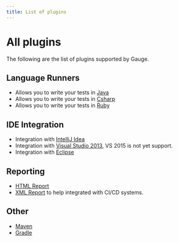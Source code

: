 ```yaml
---
title: List of plugins
---
```


# All plugins

The following are the list of plugins supported by Gauge.

## Language Runners
* Allows you to write your tests in  [Java](http://github.com/getgauge/gauge-java)
* Allows you to write your tests in [Csharp](http://github.com/getgauge/gauge-csharp)
* Allows you to write your tests in [Ruby](http://github.com/getgauge/gauge-ruby)


## IDE Integration
* Integration with [IntelliJ Idea](../ide_support/intellij_idea.md)
* Integration with [Visual Studio 2013](../ide_support/visual_studio.md), VS 2015 is not yet support.
* Integration with [Eclipse](../ide_support/eclipse.md)

## Reporting

* [HTML Report](http://github.com/getgauge/html-report)
* [XML Report](http://github.com/getgauge/xml-report) to help integrated with CI/CD systems.

## Other

* [Maven](https://github.com/getgauge/gauge-maven-plugin)
* [Gradle](https://github.com/manupsunny/gauge-gradle-plugin)

